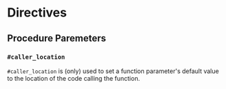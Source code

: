 # Directives

## Procedure Paremeters

### `#caller_location`

`#caller_location` is (only) used to set a function parameter's default value to the location of the code calling the function.
